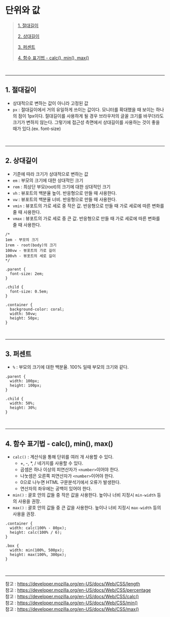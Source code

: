 # 단위와 값

> [1. 절대길이](#1-절대길이)
>
> [2. 상대길이](#2-상대길이)
>
> [3. 퍼센트](#3-퍼센트)
>
> [4. 함수 표기법 - calc(), min(), max()](#4-함수-표기법---calc-min-max)

<br><hr>

## 1. 절대길이

- 상대적으로 변하는 값이 아니라 고정된 값
- `px` : 절대길이에서 거의 유일하게 쓰이는 값이다. 모니터를 확대했을 때 보이는 하나의 점이 1px이다. 절대길이를 사용하게 될 경우 브라우저의 글꼴 크기를 바꾸더라도 크기가 변하지 않는다. 그렇기에 접근성 측면에서 상대길이를 사용하는 것이 좋을 때가 있다.(ex. font-size)

<br><hr>

## 2. 상대길이

- 기준에 따라 크기가 상대적으로 변하는 값
- `em` : 부모의 크기에 대한 상대적인 크기
- `rem` : 최상단 부모(root)의 크기에 대한 상대적인 크기
- `vh` : 뷰포트의 백분율 높이. 반응형으로 만들 때 사용한다.
- `vw` : 뷰포트의 백분율 너비. 반응형으로 만들 때 사용한다.
- `vmin` : 뷰포트의 가로 세로 중 작은 값. 반응형으로 만들 때 가로 세로에 따른 변화를 줄 때 사용한다.
- `vmax` : 뷰포트의 가로 세로 중 큰 값. 반응형으로 만들 때 가로 세로에 따른 변화를 줄 때 사용한다.

```
/*
1em - 부모의 크기
1rem - root(body)의 크기
100vw - 뷰포트의 가로 길이
100vh - 뷰포트의 세로 길이
*/

.parent {
  font-size: 2em;
}

.child {
  font-size: 0.5em;
}

.container {
  background-color: coral;
  width: 50vw;
  height: 50px;
}
```

<br><hr>

## 3. 퍼센트

- `%` : 부모의 크기에 대한 백분율. 100% 일때 부모의 크기와 같다.

```
.parent {
  width: 100px;
  height: 100px;
}

.child {
  width: 50%;
  height: 30%;
}
```

<br><hr>

## 4. 함수 표기법 - calc(), min(), max()

- `calc()` : 계산식을 통해 단위를 여러 개 사용할 수 있다.
  - +, -, \*, / 네가지를 사용할 수 있다.
  - 곱셈은 하나 이상의 피연산자가 `<number>`이어야 한다.
  - 나눗셈은 오른쪽 피연산자가 `<number>`이어야 한다.
  - 0으로 나누면 HTML 구문분석기에서 오류가 발생한다.
  - 연산자의 좌우에는 공백이 있어야 한다.
- `min()` : 괄호 안의 값들 중 작은 값을 사용한다. 높이나 너비 지정시 `min-width` 등의 사용을 권장.
- `max()` : 괄호 안의 값들 중 큰 값을 사용한다. 높이나 너비 지정시 `max-width` 등의 사용을 권장.

```
.container {
  width: calc(100% - 80px);
  height: calc(100% / 6);
}

.box {
  width: min(100%, 500px);
  height: max(100%, 300px);
}
```

<br><hr>

참고 : https://developer.mozilla.org/en-US/docs/Web/CSS/length  
참고 : https://developer.mozilla.org/en-US/docs/Web/CSS/percentage  
참고 : https://developer.mozilla.org/en-US/docs/Web/CSS/calc()  
참고 : https://developer.mozilla.org/en-US/docs/Web/CSS/min()  
참고 : https://developer.mozilla.org/en-US/docs/Web/CSS/max()
